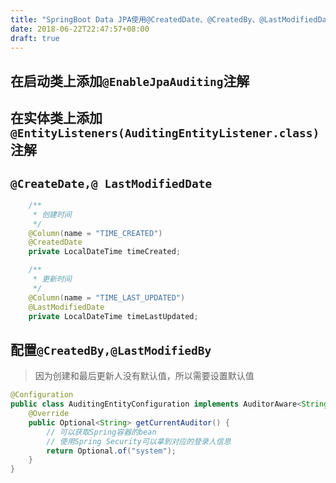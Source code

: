 ```yaml
---
title: "SpringBoot Data JPA使用@CreatedDate、@CreatedBy、@LastModifiedDate、@LastModifiedBy自动生成时间和修改者"
date: 2018-06-22T22:47:57+08:00
draft: true
---
```


<!--more-->

## 在启动类上添加`@EnableJpaAuditing`注解
## 在实体类上添加`@EntityListeners(AuditingEntityListener.class)`注解
##  `@CreateDate,@ LastModifiedDate`
```java
 	/**
     * 创建时间
     */
    @Column(name = "TIME_CREATED")
    @CreatedDate
    private LocalDateTime timeCreated;

    /**
     * 更新时间
     */
    @Column(name = "TIME_LAST_UPDATED")
    @LastModifiedDate
    private LocalDateTime timeLastUpdated;
```
## 配置`@CreatedBy,@LastModifiedBy`
> 因为创建和最后更新人没有默认值，所以需要设置默认值

```java
@Configuration
public class AuditingEntityConfiguration implements AuditorAware<String> {
    @Override
    public Optional<String> getCurrentAuditor() {
        // 可以获取Spring容器的bean
        // 使用Spring Security可以拿到对应的登录人信息
        return Optional.of("system");
    }
}
```
